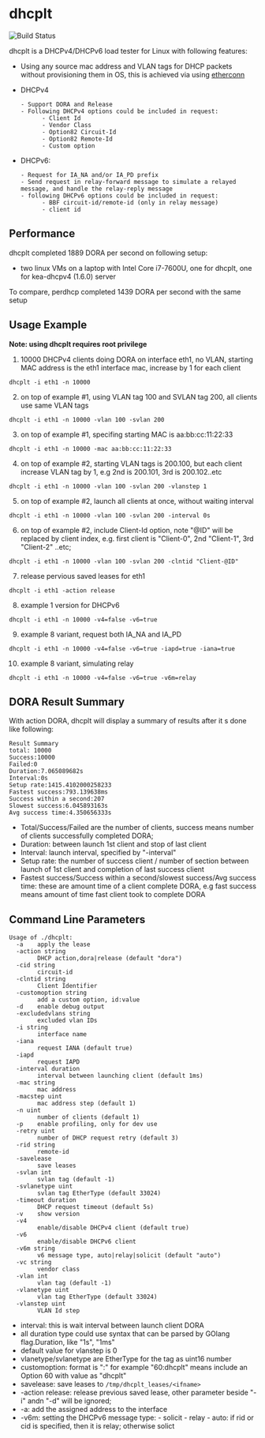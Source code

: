 # dhcplt
![Build Status](https://github.com/hujun-open/dhcplt/actions/workflows/main.yml/badge.svg)

dhcplt is a DHCPv4/DHCPv6 load tester for Linux with following features:

- Using any source mac address and VLAN tags for DHCP packets without provisioning them in OS, this is achieved via using [etherconn](https://github.com/hujun-open/etherconn)
- DHCPv4

      - Support DORA and Release
      - Following DHCPv4 options could be included in request:
            - Client Id
            - Vendor Class
            - Option82 Circuit-Id
            - Option82 Remote-Id
            - Custom option
- DHCPv6:

      - Request for IA_NA and/or IA_PD prefix
      - Send request in relay-forward message to simulate a relayed message, and handle the relay-reply message
      - following DHCPv6 options could be included in request:
            - BBF circuit-id/remote-id (only in relay message)
            - client id 


## Performance
dhcplt completed 1889 DORA per second on following setup:
 - two linux VMs on a laptop with Intel Core i7-7600U, one for dhcplt, one for kea-dhcpv4 (1.6.0) server 

To compare, perdhcp completed 1439 DORA per second with the same setup

## Usage Example
**Note: using dhcplt requires root privilege**

1. 10000 DHCPv4 clients doing DORA on interface eth1, no VLAN, starting MAC address is the eth1 interface mac, increase by 1 for each client
```
dhcplt -i eth1 -n 10000
```
2. on top of example #1, using VLAN tag 100 and SVLAN tag 200, all clients use same VLAN tags
```
dhcplt -i eth1 -n 10000 -vlan 100 -svlan 200
```
3. on top of example #1, specifing starting MAC is aa:bb:cc:11:22:33
```
dhcplt -i eth1 -n 10000 -mac aa:bb:cc:11:22:33
```
4. on top of example #2, starting VLAN tags is 200.100, but each client increase VLAN tag by 1, e.g 2nd is 200.101, 3rd is 200.102..etc
```
dhcplt -i eth1 -n 10000 -vlan 100 -svlan 200 -vlanstep 1
```
5. on top of example #2, launch all clients at once, without waiting interval
```
dhcplt -i eth1 -n 10000 -vlan 100 -svlan 200 -interval 0s
```
6. on top of example #2, include Client-Id option, note "@ID" will be replaced by client index, e.g. first client is "Client-0", 2nd "Client-1", 3rd "Client-2" ..etc;
```
dhcplt -i eth1 -n 10000 -vlan 100 -svlan 200 -clntid "Client-@ID"
```

7. release pervious saved leases for eth1
```
dhcplt -i eth1 -action release
```

8. example 1 version for DHCPv6
```
dhcplt -i eth1 -n 10000 -v4=false -v6=true
```

9. example 8 variant, request both IA_NA and IA_PD
```
dhcplt -i eth1 -n 10000 -v4=false -v6=true -iapd=true -iana=true
```

10. example 8 variant, simulating relay
```
dhcplt -i eth1 -n 10000 -v4=false -v6=true -v6m=relay
```

## DORA Result Summary
With action DORA, dhcplt will display a summary of results after it s done like following:
```
Result Summary
total: 10000
Success:10000
Failed:0
Duration:7.065089682s
Interval:0s
Setup rate:1415.4102000258233
Fastest success:793.139638ms
Success within a second:207
Slowest success:6.045893163s
Avg success time:4.350656333s
```
- Total/Success/Failed are the number of clients, success means number of clients successfully completed DORA;
- Duration: between launch 1st client and stop of last client
- Interval: launch interval, specified by "-interval"
- Setup rate: the number of success client / number of section between launch of 1st client and completion of last success client
- Fastest success/Success within a second/slowest success/Avg success time: these are amount time of a client complete DORA, e.g fast success means amount of time fast client took to complete DORA

## Command Line Parameters

```
Usage of ./dhcplt:
  -a    apply the lease
  -action string
        DHCP action,dora|release (default "dora")
  -cid string
        circuit-id
  -clntid string
        Client Identifier
  -customoption string
        add a custom option, id:value
  -d    enable debug output
  -excludedvlans string
        excluded vlan IDs
  -i string
        interface name
  -iana
        request IANA (default true)
  -iapd
        request IAPD
  -interval duration
        interval between launching client (default 1ms)
  -mac string
        mac address
  -macstep uint
        mac address step (default 1)
  -n uint
        number of clients (default 1)
  -p    enable profiling, only for dev use
  -retry uint
        number of DHCP request retry (default 3)
  -rid string
        remote-id
  -savelease
        save leases
  -svlan int
        svlan tag (default -1)
  -svlanetype uint
        svlan tag EtherType (default 33024)
  -timeout duration
        DHCP request timeout (default 5s)
  -v    show version
  -v4
        enable/disable DHCPv4 client (default true)
  -v6
        enable/disable DHCPv6 client
  -v6m string
        v6 message type, auto|relay|solicit (default "auto")
  -vc string
        vendor class
  -vlan int
        vlan tag (default -1)
  -vlanetype uint
        vlan tag EtherType (default 33024)
  -vlanstep uint
        VLAN Id step

```
- interval: this is wait interval between launch client DORA
- all duration type could use syntax that can be parsed by GOlang flag.Duration, like "1s", "1ms"
- default value for vlanstep is 0
- vlanetype/svlanetype are EtherType for the tag as uint16 number
- customoption: format is "<option-id>:<value>" for example "60:dhcplt" means include an Option 60 with value as "dhcplt"
- savelease: save leases to `/tmp/dhcplt_leases/<ifname>`
- -action release: release previous saved lease, other parameter beside "-i" andn "-d" will be ignored;
- -a: add the assigned address to the interface
- -v6m: setting the DHCPv6 message type:
      - solicit
      - relay
      - auto: if rid or cid is specified, then it is relay; otherwise solict

